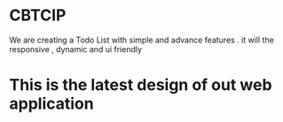 # CBTCIP
We are creating a Todo List with simple and advance features .
it will the responsive , dynamic and ui friendly
# This is the latest design of out web application